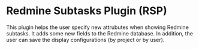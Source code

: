 # Redmine Subtasks Plugin (RSP)
This plugin helps the user specify new attrubutes when showing Redmine subtasks. It adds some new fields to the Redmine database. In addition, the user can save the display configurations (by project or by user).
